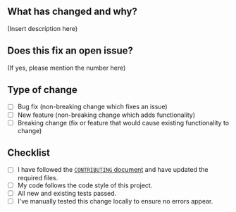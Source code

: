 ## What has changed and why?
(Insert description here)

## Does this fix an open issue? 
(If yes, please mention the number here)

## Type of change   
- [ ] Bug fix (non-breaking change which fixes an issue)
- [ ] New feature (non-breaking change which adds functionality)
- [ ] Breaking change (fix or feature that would cause existing functionality to change)

## Checklist  
- [ ] I have followed the [`CONTRIBUTING` document](https://github.com/ClydeDz/giphy-markdown-link-chrome-extension/blob/main/docs/CONTRIBUTING.md) and have updated the required files.
- [ ] My code follows the code style of this project.
- [ ] All new and existing tests passed.
- [ ] I've manually tested this change locally to ensure no errors appear.

